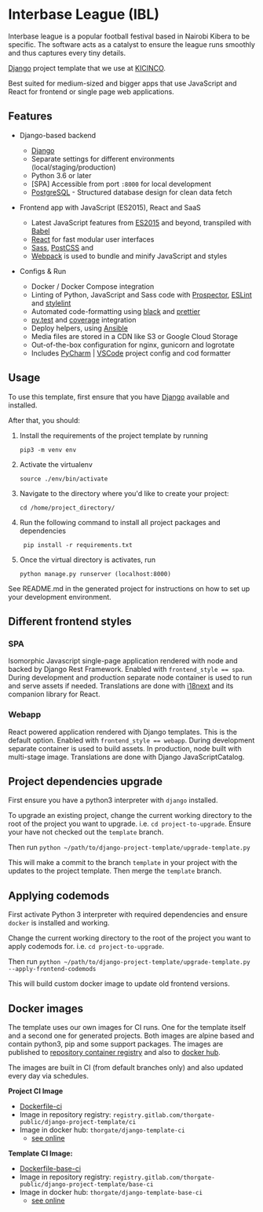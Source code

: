 # Interbase League (IBL)

Interbase league is a popular football festival based in Nairobi Kibera to be specific. The software acts as a catalyst to ensure the league runs smoothly and thus captures every tiny details.

[Django](https://www.djangoproject.com/) project template that we use at [KICINCO](https://kicinco.com).

Best suited for medium-sized and bigger apps that use JavaScript and React for frontend or single page web applications.

## Features

- Django-based backend

  - [Django](https://www.djangoproject.com/)
  - Separate settings for different environments (local/staging/production)
  - Python 3.6 or later
  - [SPA] Accessible from port `:8000` for local development
  - [PostgreSQL](https://docs.djangoproject.com/en/5.1/ref/databases/#postgresql-notes) - Structured database design for clean data fetch

- Frontend app with JavaScript (ES2015), React and SaaS

  - Latest JavaScript features from [ES2015](https://babeljs.io/docs/learn-es2015/) and beyond, transpiled with
    [Babel](https://babeljs.io/)
  - [React](https://facebook.github.io/react/) for fast modular user interfaces
  - [Sass](http://sass-lang.com/), [PostCSS](http://postcss.org/) and
  - [Webpack](https://webpack.github.io/) is used to bundle and minify JavaScript and styles

- Configs & Run

  - Docker / Docker Compose integration
  - Linting of Python, JavaScript and Sass code with [Prospector](http://prospector.landscape.io/),
    [ESLint](http://eslint.org/) and [stylelint](https://stylelint.io/)
  - Automated code-formatting using [black](https://black.readthedocs.io) and [prettier](https://prettier.io)
  - [py.test](http://pytest.org/) and [coverage](https://coverage.readthedocs.io/) integration
  - Deploy helpers, using [Ansible](https://www.ansible.com/)
  - Media files are stored in a CDN like S3 or Google Cloud Storage
  - Out-of-the-box configuration for nginx, gunicorn and logrotate
  - Includes [PyCharm](https://www.jetbrains.com/pycharm/) | [VSCode](https://code.visualstudio.com/) project config and cod formatter

## Usage

To use this template, first ensure that you have
[Django](https://docs.djangoproject.com/en/5.1/) available and installed.

After that, you should:

1. Install the requirements of the project template by running
   ```
   pip3 -m venv env
   ```
2. Activate the virtualenv
   ```
   source ./env/bin/activate
   ```
3. Navigate to the directory where you'd like to create your project:
   ```
   cd /home/project_directory/
   ```
4. Run the following command to install all project packages and dependencies
   ```
    pip install -r requirements.txt
   ```
5. Once the virtual directory is activates, run
   ```
   python manage.py runserver (localhost:8000)
   ```

See README.md in the generated project for instructions on how to set up your development environment.

## Different frontend styles

### SPA

Isomorphic Javascript single-page application rendered with node and backed by Django Rest Framework. Enabled with `frontend_style == spa`.
During development and production separate node container is used to run and serve assets if needed.
Translations are done with [i18next](https://www.i18next.com/) and its companion library for React.

### Webapp

React powered application rendered with Django templates. This is the default option. Enabled with `frontend_style == webapp`.
During development separate container is used to build assets. In production, node built with multi-stage image.
Translations are done with Django JavaScriptCatalog.

## Project dependencies upgrade

First ensure you have a python3 interpreter with `django` installed.

To upgrade an existing project, change the current working directory to the root of the project you want to upgrade. i.e. `cd project-to-upgrade`. Ensure your have not checked out the `template` branch.

Then run `python ~/path/to/django-project-template/upgrade-template.py`

This will make a commit to the branch `template` in your project with the updates to the project template. Then merge the `template` branch.

## Applying codemods

First activate Python 3 interpreter with required dependencies and ensure `docker` is installed and working.

Change the current working directory to the root of the project you want to apply codemods for. i.e. `cd project-to-upgrade`.

Then run `python ~/path/to/django-project-template/upgrade-template.py --apply-frontend-codemods`

This will build custom docker image to update old frontend versions.

## Docker images

The template uses our own images for CI runs. One for the template itself and a second one
for generated projects. Both images are alpine based and contain python3, pip and some support
packages. The images are published to [repository container registry](https://gitlab.com/thorgate-public/django-project-template/container_registry) and also to [docker hub](https://hub.docker.com/u/thorgate).

The images are built in CI (from default branches only) and also updated every day via schedules.

**Project CI Image**

- [Dockerfile-ci](./utils/Dockerfile-ci)
- Image in repository registry: `registry.gitlab.com/thorgate-public/django-project-template/ci`
- Image in docker hub: `thorgate/django-template-ci`
  - [see online](https://hub.docker.com/r/thorgate/django-template-ci)

**Template CI Image:**

- [Dockerfile-base-ci](./utils/Dockerfile-base-ci)
- Image in repository registry: `registry.gitlab.com/thorgate-public/django-project-template/base-ci`
- Image in docker hub: `thorgate/django-template-base-ci`
  - [see online](https://hub.docker.com/r/thorgate/django-template-base-ci)
